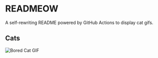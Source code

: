 # READMEOW

A self-rewriting README powered by GitHub Actions to display cat gifs.

## Cats

![Bored Cat GIF](https://media2.giphy.com/media/v1.Y2lkPTlhY2QwMmRheHBhcWxicWFzaGZsY2ludjN5bnE2ZHB6aTQ2aDZnMWV2YW4ycDdrMCZlcD12MV9naWZzX3NlYXJjaCZjdD1n/mlvseq9yvZhba/200.gif)
